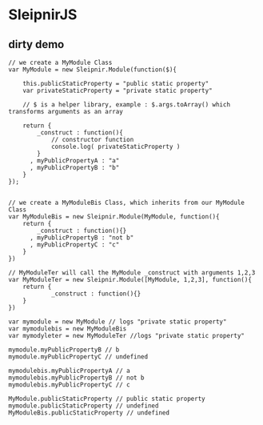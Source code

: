 # SleipnirJS

## dirty demo

    // we create a MyModule Class
    var MyModule = new Sleipnir.Module(function($){
    
        this.publicStaticProperty = "public static property"
        var privateStaticProperty = "private static property"
        
        // $ is a helper library, example : $.args.toArray() which transforms arguments as an array
        
        return {
            _construct : function(){
                // constructor function
                console.log( privateStaticProperty )
            }
          , myPublicPropertyA : "a"
          , myPublicPropertyB : "b"
        }
    });
    
    
    // we create a MyModuleBis Class, which inherits from our MyModule Class
    var MyModuleBis = new Sleipnir.Module(MyModule, function(){
        return {
            _construct : function(){}
          , myPublicPropertyB : "not b"
          , myPublicPropertyC : "c"
        }
    })
    
    // MyModuleTer will call the MyModule _construct with arguments 1,2,3 
    var MyModuleTer = new Sleipnir.Module([MyModule, 1,2,3], function(){
        return {
                _construct : function(){}
        }
    })
    
    var mymodule = new MyModule // logs "private static property"
    var mymodulebis = new MyModuleBis
    var mymodyleter = new MyModuleTer //logs "private static property"
    
    mymodule.myPublicPropertyB // b
    mymodule.myPublicPropertyC // undefined
    
    mymodulebis.myPublicPropertyA // a
    mymodulebis.myPublicPropertyB // not b
    mymodulebis.myPublicPropertyC // c
    
    MyModule.publicStaticProperty // public static property
    mymodule.publicStaticProperty // undefined
    MyModuleBis.publicStaticProperty // undefined